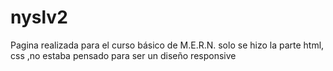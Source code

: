 # nyslv2

Pagina realizada para el curso básico de M.E.R.N. solo se hizo la parte html, css ,no estaba pensado para ser un diseño responsive
